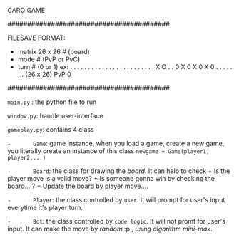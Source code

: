 CARO GAME

#########################################

FILESAVE FORMAT:
- matrix 26 x 26  # (board)
- mode  # (PvP or PvC)
- turn  # (0 or 1)
ex:
. . . . . . . . . . . . . . . . . . . .
. . . . X O . . 0 X 0 X 0 X 0 . . . . . 
... (26 x 26)
PvP
0

#########################################

`main.py` : the python file to run

`window.py`: handle user-interface

`gameplay.py`: contains 4 class

`-       Game`: game instance, when you load a game, create a new game, you literally create an instance of this class 
              `newgame = Game(player1, player2,...)`

`-       Board`: the class for drawing the *board*. It can help to check
                + Is the player move is a valid move?
                + Is someone gonna win by checking the board... ?
                + Update the board by player move....
             
`-       Player`: the class controlled by `user`. It will prompt for user's input everytime it's player'turn.
           
`-       Bot`: the class controlled by `code logic`. It will not promt for user's input. It can make the move by *random* :p , *using algorithm mini-max*.

